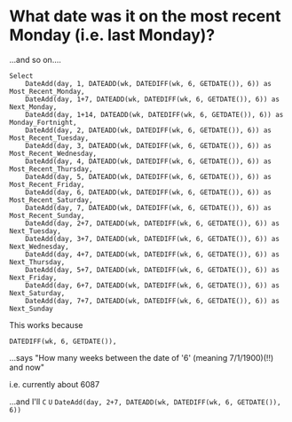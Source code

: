 ﻿# What date was it on the most recent Monday (i.e. last Monday)?

...and so on....

	Select
		DateAdd(day, 1, DATEADD(wk, DATEDIFF(wk, 6, GETDATE()), 6)) as Most_Recent_Monday,
		DateAdd(day, 1+7, DATEADD(wk, DATEDIFF(wk, 6, GETDATE()), 6)) as Next_Monday,
		DateAdd(day, 1+14, DATEADD(wk, DATEDIFF(wk, 6, GETDATE()), 6)) as Monday_Fortnight,
		DateAdd(day, 2, DATEADD(wk, DATEDIFF(wk, 6, GETDATE()), 6)) as Most_Recent_Tuesday,
		DateAdd(day, 3, DATEADD(wk, DATEDIFF(wk, 6, GETDATE()), 6)) as Most_Recent_Wednesday,
		DateAdd(day, 4, DATEADD(wk, DATEDIFF(wk, 6, GETDATE()), 6)) as Most_Recent_Thursday,
		DateAdd(day, 5, DATEADD(wk, DATEDIFF(wk, 6, GETDATE()), 6)) as Most_Recent_Friday,
		DateAdd(day, 6, DATEADD(wk, DATEDIFF(wk, 6, GETDATE()), 6)) as Most_Recent_Saturday,
		DateAdd(day, 7, DATEADD(wk, DATEDIFF(wk, 6, GETDATE()), 6)) as Most_Recent_Sunday,
		DateAdd(day, 2+7, DATEADD(wk, DATEDIFF(wk, 6, GETDATE()), 6)) as Next_Tuesday,
		DateAdd(day, 3+7, DATEADD(wk, DATEDIFF(wk, 6, GETDATE()), 6)) as Next_Wednesday,
		DateAdd(day, 4+7, DATEADD(wk, DATEDIFF(wk, 6, GETDATE()), 6)) as Next_Thursday,
		DateAdd(day, 5+7, DATEADD(wk, DATEDIFF(wk, 6, GETDATE()), 6)) as Next_Friday,
		DateAdd(day, 6+7, DATEADD(wk, DATEDIFF(wk, 6, GETDATE()), 6)) as Next_Saturday,
		DateAdd(day, 7+7, DATEADD(wk, DATEDIFF(wk, 6, GETDATE()), 6)) as Next_Sunday

This works because


    DATEDIFF(wk, 6, GETDATE()),

...says "How many weeks between the date of '6' (meaning 7/1/1900)(!!) and now"

i.e. currently about 6087



...and I'll `C` `U` `DateAdd(day, 2+7, DATEADD(wk, DATEDIFF(wk, 6, GETDATE()), 6))`